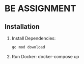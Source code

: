 # BE ASSIGNMENT

## Installation

1. Install Dependencies:
    ```sh
    go mod download
2. Run Docker:
   docker-compose up
